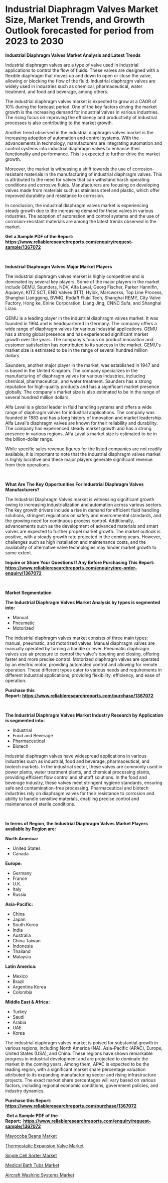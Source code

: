 <p><h1>Industrial Diaphragm Valves Market Size, Market Trends, and Growth Outlook forecasted for period from 2023 to 2030</h1></p><p><strong>Industrial Diaphragm Valves Market Analysis and Latest Trends</strong></p>
<p><p>Industrial diaphragm valves are a type of valve used in industrial applications to control the flow of fluids. These valves are designed with a flexible diaphragm that moves up and down to open or close the valve, allowing or blocking the flow of the fluid. Industrial diaphragm valves are widely used in industries such as chemical, pharmaceutical, water treatment, and food and beverage, among others.</p><p>The industrial diaphragm valves market is expected to grow at a CAGR of 10% during the forecast period. One of the key factors driving the market growth is the increasing demand for industrial valves in various industries. The rising focus on improving the efficiency and productivity of industrial processes is also contributing to the market growth.</p><p>Another trend observed in the industrial diaphragm valves market is the increasing adoption of automation and control systems. With the advancements in technology, manufacturers are integrating automation and control systems into industrial diaphragm valves to enhance their functionality and performance. This is expected to further drive the market growth.</p><p>Moreover, the market is witnessing a shift towards the use of corrosion-resistant materials in the manufacturing of industrial diaphragm valves. This is attributed to the need for valves that can withstand harsh operating conditions and corrosive fluids. Manufacturers are focusing on developing valves made from materials such as stainless steel and plastic, which offer improved durability and resistance to corrosion.</p><p>In conclusion, the industrial diaphragm valves market is experiencing steady growth due to the increasing demand for these valves in various industries. The adoption of automation and control systems and the use of corrosion-resistant materials are among the latest trends observed in the market.</p></p>
<p><strong>Get a Sample PDF of the Report:&nbsp; <a href="https://www.reliableresearchreports.com/enquiry/request-sample/1367072">https://www.reliableresearchreports.com/enquiry/request-sample/1367072</a></strong></p>
<p>&nbsp;</p>
<p><strong>Industrial Diaphragm Valves Major Market Players</strong></p>
<p><p>The industrial diaphragm valves market is highly competitive and is dominated by several key players. Some of the major players in the market include GEMU, Saunders, NDV, Alfa Laval, Georg Fischer, Parker Hannifin, Aquasyn, KITZ SCT, ENG Valves (ITT), Hylok, Marcworks, Top Line Process, Shanghai Lianggong, BVMG, Rodaff Fluid Tech, Shanghai REMY, City Valve Factory, Hong ke, Enine Corporation, Liang Jing, CNNC Sufa, and Shanghai Lizao.</p><p>GEMU is a leading player in the industrial diaphragm valves market. It was founded in 1964 and is headquartered in Germany. The company offers a wide range of diaphragm valves for various industrial applications. GEMU has a strong global presence and has experienced significant market growth over the years. The company's focus on product innovation and customer satisfaction has contributed to its success in the market. GEMU's market size is estimated to be in the range of several hundred million dollars.</p><p>Saunders, another major player in the market, was established in 1947 and is based in the United Kingdom. The company specializes in the manufacturing of diaphragm valves for various industries, including chemical, pharmaceutical, and water treatment. Saunders has a strong reputation for high-quality products and has a significant market presence globally. The company's market size is also estimated to be in the range of several hundred million dollars.</p><p>Alfa Laval is a global leader in fluid handling systems and offers a wide range of diaphragm valves for industrial applications. The company was founded in 1883 and has a long history of innovation and market leadership. Alfa Laval's diaphragm valves are known for their reliability and durability. The company has experienced steady market growth and has a strong presence in various regions. Alfa Laval's market size is estimated to be in the billion-dollar range.</p><p>While specific sales revenue figures for the listed companies are not readily available, it is important to note that the industrial diaphragm valves market is highly lucrative and these major players generate significant revenue from their operations.</p></p>
<p>&nbsp;</p>
<p><strong>What Are The Key Opportunities For Industrial Diaphragm Valves Manufacturers?</strong></p>
<p><p>The Industrial Diaphragm Valves market is witnessing significant growth owing to increasing industrialization and automation across various sectors. The key growth drivers include a rise in demand for efficient fluid handling solutions, stringent regulations on safety and environmental standards, and the growing need for continuous process control. Additionally, advancements such as the development of advanced materials and smart valves are expected to further propel market growth. The market outlook is positive, with a steady growth rate projected in the coming years. However, challenges such as high installation and maintenance costs, and the availability of alternative valve technologies may hinder market growth to some extent.</p></p>
<p><strong>Inquire or Share Your Questions If Any Before Purchasing This Report: <a href="https://www.reliableresearchreports.com/enquiry/pre-order-enquiry/1367072">https://www.reliableresearchreports.com/enquiry/pre-order-enquiry/1367072</a></strong></p>
<p>&nbsp;</p>
<p><strong>Market Segmentation</strong></p>
<p><strong>The Industrial Diaphragm Valves Market Analysis by types is segmented into:</strong></p>
<p><ul><li>Manual</li><li>Pneumatic</li><li>Motorized</li></ul></p>
<p><p>The industrial diaphragm valves market consists of three main types: manual, pneumatic, and motorized valves. Manual diaphragm valves are manually operated by turning a handle or lever. Pneumatic diaphragm valves use air pressure to control the valve's opening and closing, offering faster and more precise control. Motorized diaphragm valves are operated by an electric motor, providing automated control and allowing for remote operation. These different types cater to various needs and requirements in different industrial applications, providing flexibility, efficiency, and ease of operation.</p></p>
<p><strong>Purchase this Report:&nbsp;<a href="https://www.reliableresearchreports.com/purchase/1367072">https://www.reliableresearchreports.com/purchase/1367072</a></strong></p>
<p>&nbsp;</p>
<p><strong>The Industrial Diaphragm Valves Market Industry Research by Application is segmented into:</strong></p>
<p><ul><li>Industrial</li><li>Food and Beverage</li><li>Pharmaceutical</li><li>Biotech</li></ul></p>
<p><p>Industrial diaphragm valves have widespread applications in various industries such as industrial, food and beverage, pharmaceutical, and biotech markets. In the industrial sector, these valves are commonly used in power plants, water treatment plants, and chemical processing plants, providing efficient flow control and shutoff solutions. In the food and beverage industry, these valves meet stringent hygiene standards, ensuring safe and contamination-free processing. Pharmaceutical and biotech industries rely on diaphragm valves for their resistance to corrosion and ability to handle sensitive materials, enabling precise control and maintenance of sterile conditions.</p></p>
<p>&nbsp;</p>
<p><strong>In terms of Region, the Industrial Diaphragm Valves Market Players available by Region are:</strong></p>
<p>
    <p> <strong> North America: </strong>
        <ul>
            <li>United States</li>
            <li>Canada</li>
        </ul>
        </p> 
    <p> <strong> Europe: </strong>
        <ul>
            <li>Germany</li>
            <li>France</li>
            <li>U.K.</li>
            <li>Italy</li>
            <li>Russia</li>
        </ul>
        </p> 
    <p> <strong> Asia-Pacific: </strong>
        <ul>
            <li>China</li>
            <li>Japan</li>
            <li>South Korea</li>
            <li>India</li>
            <li>Australia</li>
            <li>China Taiwan</li>
            <li>Indonesia</li>
            <li>Thailand</li>
            <li>Malaysia</li>
        </ul>
        </p> 
    <p> <strong> Latin America: </strong>
        <ul>
            <li>Mexico</li>
            <li>Brazil</li>
            <li>Argentina Korea</li>
            <li>Colombia</li>
        </ul>
        </p> 
    <p> <strong> Middle East & Africa: </strong>
        <ul>
            <li>Turkey</li>
            <li>Saudi</li>
            <li>Arabia</li>
            <li>UAE</li>
            <li>Korea</li>
        </ul>
    </p>
    </p>
<p><p>The industrial diaphragm valves market is poised for substantial growth in various regions, including North America (NA), Asia-Pacific (APAC), Europe, United States (USA), and China. These regions have shown remarkable progress in industrial development and are projected to dominate the market in the coming years. Among them, APAC is expected to be the leading region, with a significant market share percentage valuation attributed to its expanding manufacturing sector and rising infrastructure projects. The exact market share percentages will vary based on various factors, including regional economic conditions, government policies, and industry dynamics.</p></p>
<p><strong>Purchase this Report: <a href="https://www.reliableresearchreports.com/purchase/1367072">https://www.reliableresearchreports.com/purchase/1367072</a></strong></p>
<p>&nbsp;<strong>Get a Sample PDF of the Report:&nbsp;&nbsp;<a href="https://www.reliableresearchreports.com/enquiry/request-sample/1367072">https://www.reliableresearchreports.com/enquiry/request-sample/1367072</a></strong></p>
<p><strong></strong></p>
<p><p><a href="https://medium.com/@kaceyrath/mayocoba-beans-market-size-growth-forecast-2023-2030-6f271bbd60f5">Mayocoba Beans Market</a></p><p><a href="https://www.linkedin.com/pulse/thermostatic-expansion-valve-market-share-amp-new-trends-analysis-sz8gf/">Thermostatic Expansion Valve Market</a></p><p><a href="https://www.linkedin.com/pulse/decoding-single-cell-sorter-market-deep-dive-latest-trends-f7dcc/">Single Cell Sorter Market</a></p><p><a href="https://medium.com/@holliswelch2023/medical-bath-tubs-market-size-cagr-trends-2024-2030-64d4f763a9b8">Medical Bath Tubs Market</a></p><p><a href="https://www.linkedin.com/pulse/aircraft-washing-systems-market-size-2023-2030-global-industrial-5de2f/">Aircraft Washing Systems Market</a></p></p>